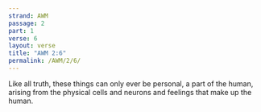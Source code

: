 ```yaml
---
strand: AWM
passage: 2
part: 1
verse: 6
layout: verse
title: "AWM 2:6"
permalink: /AWM/2/6/
---
```

Like all truth, these things can only ever be personal, a part of the human, arising from the physical cells and neurons and feelings that make up the human.
